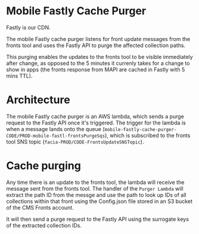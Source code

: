 # Mobile Fastly Cache Purger

Fastly is our CDN.

The mobile Fastly cache purger listens for front update messages from the fronts tool and uses the Fastly API to purge the affected collection paths.

This purging enables the updates to the fronts tool to be visible immediately after change, as opposed to the 5 minutes it currenly takes for a change to show in apps (the fronts response from MAPI are cached in Fastly with 5 mins TTL).

# Architecture

The mobile Fastly cache purger is an AWS lambda, which sends a purge request to the Fastly API once it's triggered.
The trigger for the lambda is when a message lands onto the queue (`mobile-fastly-cache-purger-CODE/PROD-mobile-fastl-frontsPurgeSqs`), which is subscribed to the fronts tool SNS topic (`facia-PROD/CODE-FrontsUpdateSNSTopic`).


# Cache purging

Any time there is an update to the fronts tool, the lambda will receive the message sent from the fronts tool. The handler of the `Purger Lambda` will extract the path ID from the messge and use the path to look up IDs of all collections within that front using the Config.json file stored in an S3 bucket of the CMS Fronts account.

It will then send a purge request to the Fastly API using the surrogate keys of the extracted collection IDs.
